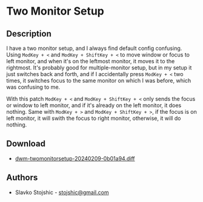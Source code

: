 Two Monitor Setup
=====

Description
-----------
I have a two monitor setup, and I always find default config confusing. 
Using `ModKey + <` and `ModKey + ShiftKey + <` to move window or focus
to left monitor, and when it's on the leftmost monitor, it moves it to
the rightmost. It's probably good for multiple-monitor setup, but in my
setup it just switches back and forth, and if I accidentally press 
`ModKey + <` two times, it switches focus to the same monitor on which
I was before, which was confusing to me.

With this patch `ModKey + <` and `ModKey + ShiftKey + <` only sends the
focus or window to left monitor, and if it's already on the left monitor,
it does nothing. Same with `ModKey + >` and `ModKey + ShiftKey + >`, if
the focus is on left monitor, it will swith the focus to right monitor,
otherwise, it will do nothing.

Download
--------
* [dwm-twomonitorsetup-20240209-0b01a94.diff](dwm-twomonitorsetup-20240209-0b01a94.diff)

Authors
-------
* Slavko Stojshic - <stojshic@gmail.com>
